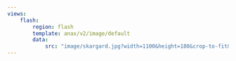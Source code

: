 ```yaml
---
views:
    flash:
        region: flash
        template: anax/v2/image/default
        data:
            src: "image/skargard.jpg?width=1100&height=180&crop-to-fit&area=0,0,20,0"
---
```

